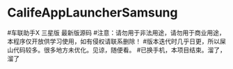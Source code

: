 # CalifeAppLauncherSamsung
#车联助手X 三星版 最新版源码
#注意：请勿用于非法用途，请勿用于商业用途，本程序仅开放供学习使用，如有侵权请联系删除！
#版本迭代时几乎日更，所以屎山代码较多。很多地方未优化。见谅，随便看。
#已换手机，本项目结束。溜了，溜了
